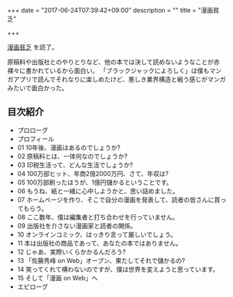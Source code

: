 +++
date = "2017-06-24T07:39:42+09:00"
description = ""
title = "漫画貧乏"

+++

<a target="_blank" href="https://www.amazon.co.jp/gp/product/B00KKD7XSE/ref=as_li_tl?ie=UTF8&camp=247&creative=1211&creativeASIN=B00KKD7XSE&linkCode=as2&tag=kotazi-22&linkId=bb967652599d1f85c19fc8c7bd095039">漫画貧乏</a>
を読了。

原稿料や出版社とのやりとりなど、他の本では決して読めないようなことが赤裸々に書かれているから面白い。
「ブラックジャックによろしく」は僕もマンガアプリで読んでそれなりに楽しめたけど、悪しき業界構造と戦う感じがマンガみたいで面白かった。

## 目次紹介

- プロローグ
- プロフィール
- 01 10年後、漫画はあるのでしょうか?
- 02 原稿料とは、一体何なのでしょうか?
- 03 印税生活って、どんな生活でしょうか?
- 04 100万部ヒット、年商2億2000万円、さて、年収は?
- 05 100万部刷ったほうが、1億円儲かるということです。
- 06 もうね、紙と一緒に心中しようかと、思い詰めました。
- 07 ホームページを作り、そこで自分の漫画を発表して、読者の皆さんに買ってもらう。
- 08 ここ数年、僕は編集者と打ち合わせを行っていません。
- 09 出版社を介さない漫画家と読者の関係。
- 10 オンラインコミック、はっきり言って厳しいでしょう。
- 11 本は出版社の商品であって、あなたの本ではありません。
- 12 じゃあ、実際いくらかかるんだろう?
- 13 「佐藤秀峰 on Web」オープン、果たしてそれで儲かるの?
- 14 笑ってくれて構わないのですが、僕は世界を変えようと思っています。
- 15 そして「漫画 on Web」へ
- エピローグ
